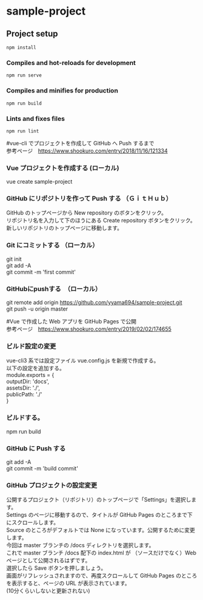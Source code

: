 # sample-project

## Project setup
```
npm install
```

### Compiles and hot-reloads for development
```
npm run serve
```

### Compiles and minifies for production
```
npm run build
```

### Lints and fixes files
```
npm run lint
```

#vue-cli でプロジェクトを作成して GitHub へ Push するまで  
参考ページ　https://www.shookuro.com/entry/2018/11/16/121334  

### Vue プロジェクトを作成する (ローカル)　 
vue create sample-project  

### GitHub にリポジトリを作って Push する  （ＧｉｔＨｕｂ）  
GitHub のトップページから New repository のボタンをクリック。  
リポジトリ名を入力して下のほうにある Create repository ボタンをクリック。   
新しいリポジトリのトップページに移動します。

### Git にコミットする  （ローカル）
git init  
git add -A  
git commit -m 'first commit' 

### GitHubにpushする　（ローカル）  
git remote add origin https://github.com/yyama694/sample-project.git  
git push -u origin master  



#Vue で作成した Web アプリを GitHub Pages で公開  
参考ページ　https://www.shookuro.com/entry/2019/02/02/174655  

### ビルド設定の変更  
vue-cli3 系では設定ファイル vue.config.js を新規で作成する。  
以下の設定を追加する。  
module.exports = {  
  outputDir: 'docs',  
  assetsDir: './',  
  publicPath: './'  
}  
###  ビルドする。  
npm run build  

###  GitHub に Push する  
git add -A  
git commit -m 'build commit'  

### GitHub プロジェクトの設定変更  
公開するプロジェクト（リポジトリ）のトップページで「Settings」を選択します。  
Settings のページに移動するので、タイトルが GitHub Pages のところまで下にスクロールします。  
Source のところがデフォルトでは None になっています。公開するために変更します。  
今回は master ブランチの /docs ディレクトリを選択します。  
これで master ブランチ /docs 配下の index.html が （ソースだけでなく）Web ページとして公開されるはずです。  
選択したら Save ボタンを押しましょう。  
画面がリフレッシュされますので、再度スクロールして GitHub Pages のところを表示すると、ページの URL が表示されています。   
(10分くらいしないと更新されない)  